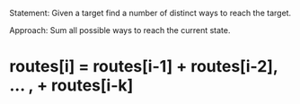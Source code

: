Statement:
Given a target find a number of distinct ways to reach the target.

Approach:
Sum all possible ways to reach the current state.

# routes[i] = routes[i-1] + routes[i-2], ... , + routes[i-k]
